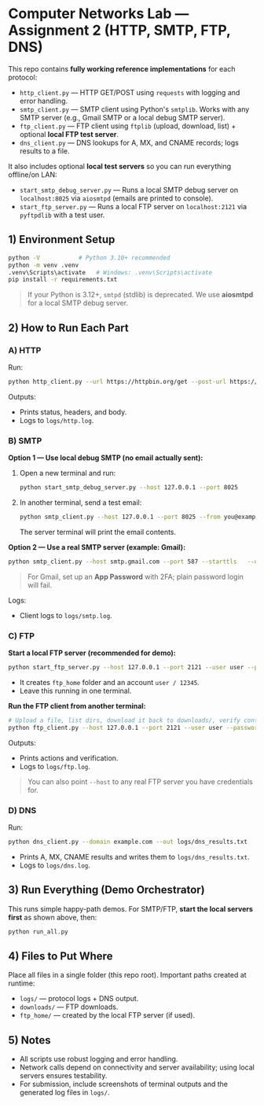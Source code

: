 
# Computer Networks Lab — Assignment 2 (HTTP, SMTP, FTP, DNS)

This repo contains **fully working reference implementations** for each protocol:
- `http_client.py` — HTTP GET/POST using `requests` with logging and error handling.
- `smtp_client.py` — SMTP client using Python's `smtplib`. Works with any SMTP server (e.g., Gmail SMTP or a local debug SMTP server).
- `ftp_client.py` — FTP client using `ftplib` (upload, download, list) + optional **local FTP test server**.
- `dns_client.py` — DNS lookups for A, MX, and CNAME records; logs results to a file.

It also includes optional **local test servers** so you can run everything offline/on LAN:
- `start_smtp_debug_server.py` — Runs a local SMTP debug server on `localhost:8025` via `aiosmtpd` (emails are printed to console).
- `start_ftp_server.py` — Runs a local FTP server on `localhost:2121` via `pyftpdlib` with a test user.

## 1) Environment Setup

```bash
python -V           # Python 3.10+ recommended
python -m venv .venv
.venv\Scripts\activate   # Windows: .venv\Scripts\activate
pip install -r requirements.txt
```

> If your Python is 3.12+, `smtpd` (stdlib) is deprecated. We use **aiosmtpd** for a local SMTP debug server.

## 2) How to Run Each Part

### A) HTTP
Run:
```bash
python http_client.py --url https://httpbin.org/get --post-url https://httpbin.org/post
```
Outputs:
- Prints status, headers, and body.
- Logs to `logs/http.log`.

### B) SMTP
**Option 1 — Use local debug SMTP (no email actually sent):**
1. Open a new terminal and run:
    ```bash
    python start_smtp_debug_server.py --host 127.0.0.1 --port 8025
    ```
2. In another terminal, send a test email:
    ```bash
    python smtp_client.py --host 127.0.0.1 --port 8025 --from you@example.com --to test@local --subject "Hello from CN2" --body "This is a local SMTP test"
    ```
   The server terminal will print the email contents.

**Option 2 — Use a real SMTP server (example: Gmail):**
```bash
python smtp_client.py --host smtp.gmail.com --port 587 --starttls   --username YOUR_EMAIL --password YOUR_APP_PASSWORD   --from YOUR_EMAIL --to RECIPIENT_EMAIL   --subject "CN2 Test" --body "Hello via Gmail SMTP"
```
> For Gmail, set up an **App Password** with 2FA; plain password login will fail.

Logs:
- Client logs to `logs/smtp.log`.

### C) FTP
**Start a local FTP server (recommended for demo):**
```bash
python start_ftp_server.py --host 127.0.0.1 --port 2121 --user user --password 12345 --home ./ftp_home
```
- It creates `ftp_home` folder and an account `user / 12345`.
- Leave this running in one terminal.

**Run the FTP client from another terminal:**
```bash
# Upload a file, list dirs, download it back to downloads/, verify content
python ftp_client.py --host 127.0.0.1 --port 2121 --user user --password 12345   --upload sample_upload.txt --remote-name uploaded_sample.txt   --download uploaded_sample.txt --download-dir downloads
```
Outputs:
- Prints actions and verification.
- Logs to `logs/ftp.log`.

> You can also point `--host` to any real FTP server you have credentials for.

### D) DNS
Run:
```bash
python dns_client.py --domain example.com --out logs/dns_results.txt
```
- Prints A, MX, CNAME results and writes them to `logs/dns_results.txt`.
- Logs to `logs/dns.log`.

## 3) Run Everything (Demo Orchestrator)
This runs simple happy-path demos. For SMTP/FTP, **start the local servers first** as shown above, then:
```bash
python run_all.py
```

## 4) Files to Put Where
Place all files in a single folder (this repo root). Important paths created at runtime:
- `logs/` — protocol logs + DNS output.
- `downloads/` — FTP downloads.
- `ftp_home/` — created by the local FTP server (if used).

## 5) Notes
- All scripts use robust logging and error handling.
- Network calls depend on connectivity and server availability; using local servers ensures testability.
- For submission, include screenshots of terminal outputs and the generated log files in `logs/`.

